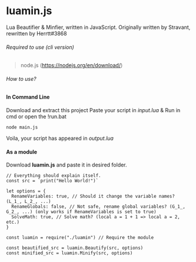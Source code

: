 # luamin.js
Lua Beautifier & Minfier, written in JavaScript.
Originally written by Stravant, rewritten by Herrtt#3868

###### Required to use (cli version)
> node.js (https://nodejs.org/en/download/)

###### How to use?

#### In Command Line

Download and extract this project
Paste your script in *input.lua*
& Run in cmd or open the !run.bat
```
node main.js
```

Voila, your script has appeared in *output.lua*

#### As a module

Download **luamin.js** and paste it in desired folder.

```
// Everything should explain itself.
const src = `print("Hello World!")`

let options = {
  RenameVariables: true, // Should it change the variable names? (L_1_, L_2_, ...)
  RenameGlobals: false, // Not safe, rename global variables? (G_1_, G_2_, ...) (only works if RenameVariables is set to true)
  SolveMath: true, // Solve math? (local a = 1 + 1 => local a = 2, etc.)
}

const luamin = require("./luamin") // Require the module

const beautified_src = luamin.Beautify(src, options)
const minified_src = luamin.Minify(src, options)
```
